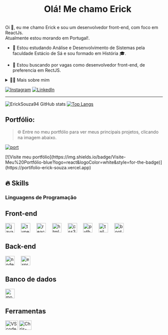<!--título-->
<div id="user-content-toc">
  <ul align="center">
    <summary><h1 style="display: inline-block">Olá! Me chamo Erick</h1></summary>
</div>

<!-- Presentation -->
<p>
  Oi 👋, eu me chamo Erick e sou um desenvolvedor front-end, com foco em ReactJs. <br/> Atualmente estou morando em Portugal!.

  - 🌱 Estou estudando Análise e Desenvolvimento de Sistemas pela faculdade Estácio de Sá e sou formado em História 🎓.

  - 🔭 Estou buscando por vagas como desenvolvedor front-end, de preferencia em RectJS.
</p>

<!-- Dropdown -->
<details>
  <summary>👨‍💻 Mais sobre mim</summary>

  - 💬 Me chamo Erick Souza, tenho 30 anos de idade, moro atualmente em Portugal e sou um Desenvolvedor Front-end com foco em desenvolvimento web utilizando ferramentas atuais como React, JavaScript, HTML, CSS, Bootstrap NodeJs e Tailwind. Minha trajetória combina educação tecnológica e programação, permitindo-me criar interfaces modernas e interativas.

- Tenho experiência na criação de aplicações web responsivas e em integração de APIs, sempre buscando aprimorar a acessibilidade e experiência do usuário. Além disso, minha atuação na educação tecnológica me proporcionou habilidades em ensino de programação, metodologias ativas e projetos STEAM. Atualmente, estou focado em aprimorar minhas habilidades como desenvolvedor, explorando React.js, Next.js e arquitetura de software.

- Sempre aberto para novos conhecimentos!
</details>

<!-- Links -->
[![Instagram](https://img.shields.io/badge/Instagram-E4405F?style=for-the-badge&logo=instagram&logoColor=white)](https://www.instagram.com/ericksniks/)
[![LinkedIn](https://img.shields.io/badge/LinkedIn-0077B5?style=for-the-badge&logo=linkedin&logoColor=white)](https://www.linkedin.com/in/ericksouza94/)

---

<!-- GithubStats -->
![ErickSouza94 GitHub stats](https://github-readme-stats.vercel.app/api?username=ericksouza94&show_icons=true&theme=dark)
[![Top Langs](https://github-readme-stats.vercel.app/api/top-langs/?username=ericksouza94&show_icons=true&theme=dark)](https://github.com/anuraghazra/github-readme-stats)

<!-- Portfolio -->
## Portfólio:
>🌐 Entre no meu portfólio para ver meus principais projetos, clicando na imagem abaixo. <br/>
<!-- IMG -->
<p align="left">
  <a href="https://portifolio-erick-souza.vercel.app" target="_blank" rel="noopener noreferrer">
    <img src="https://github.com/user-attachments/assets/407d1c6c-442e-4c1b-be84-caf836490f00" alt="port">
  </a>
</p>
<!-- Badge do Shields.io -->
[![Visite meu portfólio](https://img.shields.io/badge/Visite-Meu%20Portfólio-blue?logo=react&logoColor=white&style=for-the-badge)](https://portifolio-erick-souza.vercel.app)

## 🔥 Skills
<!-- Skills: Programming Languages -->
  <div style="flex-basis: 48%;">
    <h3>Linguagens de Programação</h3>
      <h2>Front-end</h2>
        <img src="https://cdn.jsdelivr.net/gh/devicons/devicon/icons/javascript/javascript-original.svg" height="30" alt="javascript logo"  />
        <img width="12" />
        <img src="https://cdn.jsdelivr.net/gh/devicons/devicon/icons/typescript/typescript-original.svg" height="30" alt="typescript logo"  />
        <img width="12" />
        <img src="https://cdn.jsdelivr.net/gh/devicons/devicon/icons/react/react-original.svg" height="30" alt="react logo"  />
        <img width="12" />
        <img src="https://cdn.jsdelivr.net/gh/devicons/devicon/icons/html5/html5-original.svg" height="30" alt="html5 logo"  />
        <img width="12" />
        <img src="https://cdn.jsdelivr.net/gh/devicons/devicon/icons/css3/css3-original.svg" height="30" alt="css3 logo"  />
        <img width="12" />
        <img src="https://cdn.jsdelivr.net/gh/devicons/devicon/icons/python/python-original.svg" height="30" alt="python logo"  />
        <img width="12" />
        <img src="https://skillicons.dev/icons?i=tailwind" height="30" alt="tailwindcss logo"  />
        <img width="12" />
        <img src="https://cdn.jsdelivr.net/gh/devicons/devicon/icons/bootstrap/bootstrap-original.svg" height="30" alt="bootstrap logo"  />
        <img width="12" />
      <h2>Back-end</h2>
        <img src="https://cdn.jsdelivr.net/gh/devicons/devicon/icons/nodejs/nodejs-original.svg" height="30" alt="nodejs logo"  />
        <img width="12" />
        <img src="https://skillicons.dev/icons?i=express" height="30" alt="express logo"  />
        <img width="12" />
      <h2>Banco de dados</h2>
        <img src="https://cdn.jsdelivr.net/gh/devicons/devicon/icons/mongodb/mongodb-original.svg" height="30" alt="mongodb logo"  />
      <h2>Ferramentas</h2>
        <img align="center" alt="VScode" height="30" width="40" src="https://cdn.jsdelivr.net/gh/devicons/devicon/icons/vscode/vscode-original.svg">
        <img align="center" alt="Chris-AWS" height="30" width="40" src="https://cdn.jsdelivr.net/gh/devicons/devicon/icons/git/git-original.svg">
  </div>
